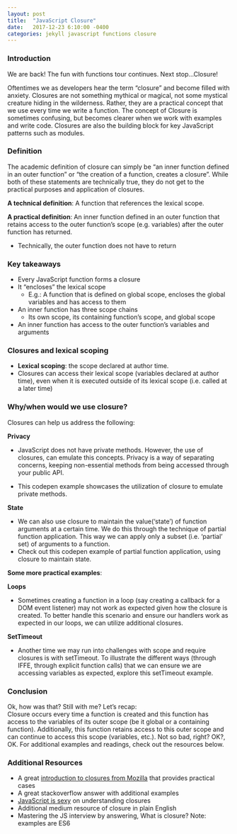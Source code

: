 ```yaml
---
layout: post
title:  "JavaScript Closure"
date:   2017-12-23 6:10:00 -0400
categories: jekyll javascript functions closure
---
```


### Introduction
We are back! The fun with functions tour continues.  Next stop…Closure!  

Oftentimes we as developers hear the term “closure” and become filled with anxiety.  Closures are not something mythical or magical, not some mystical creature hiding in the wilderness.  Rather, they are a practical concept that we use every time we write a function. The concept of Closure is sometimes confusing, but becomes clearer when we work with examples and write code.  Closures are also the building block for key JavaScript patterns  such as modules.  

### Definition
The academic definition of closure can simply be “an inner function defined in an outer function” or “the creation of a function, creates a closure”.  While both of these statements are technically true, they do not get to the practical purposes and application of closures.  

**A technical definition**: A function that references the lexical scope.

**A practical definition**:  An inner function defined in an outer function that retains access to the outer function’s scope (e.g. variables) after the outer function has returned.
 - Technically, the outer function does not have to return

### Key takeaways
- Every JavaScript function forms a closure
- It “encloses” the lexical scope
  - E.g.: A function that is defined on global scope, encloses the global variables and has access to them
- An inner function has three scope chains
  - Its own scope, its containing function’s scope, and global scope
- An inner function has access to the outer function’s variables and arguments

### Closures and lexical scoping
- **Lexical scoping**: the scope declared at author time.
- Closures can access their lexical scope (variables declared at author time), even when it is executed outside of its lexical scope (i.e. called at a later time)

### Why/when would we use closure?
Closures can help us address the following:

**Privacy**
- JavaScript does not have private methods.  However, the use of closures, can emulate this concepts. Privacy is a way of separating concerns, keeping non-essential methods from being accessed through your public API.

- This codepen example showcases the utilization of closure to emulate private methods.

**State**
- We can also use closure to maintain the value(‘state’) of function arguments at a certain time. We do this through the technique of partial function application. This way we can apply only a subset (i.e. ‘partial’ set) of arguments to a function.
- Check out this codepen example of partial function application, using closure to maintain state.

**Some more practical examples**:

**Loops**
- Sometimes creating a function in a loop (say creating a callback for a DOM event listener) may not work as expected given how the closure is created.  To better handle this scenario and ensure our handlers work as expected in our loops, we can utilize additional closures.

**SetTimeout**
- Another time we may run into challenges with scope and require closures is with setTimeout.  To illustrate the different ways (through IFFE, through explicit function calls) that we can ensure we are accessing variables as expected, explore this setTimeout example.

### Conclusion
Ok, how was that? Still with me? Let’s recap:  
Closure occurs every time a function is created and this function has access to the variables of its outer scope (be it global or a containing function).   Additionally, this function retains access to this outer scope and can continue to access this scope (variables, etc.).  Not so bad, right? OK?, OK. For additional examples and readings, check out the resources below.

### Additional Resources
- A great [introduction to closures from Mozilla](https://developer.mozilla.org/en-US/docs/Web/JavaScript/Closures) that provides practical cases
- A great stackoverflow answer with additional examples
- [JavaScript is sexy](http://javascriptissexy.com/understand-javascript-closures-with-ease/) on understanding closures
- Additional medium resource of closure in plain English
- Mastering the JS interview by answering, What is closure? Note: examples are ES6
